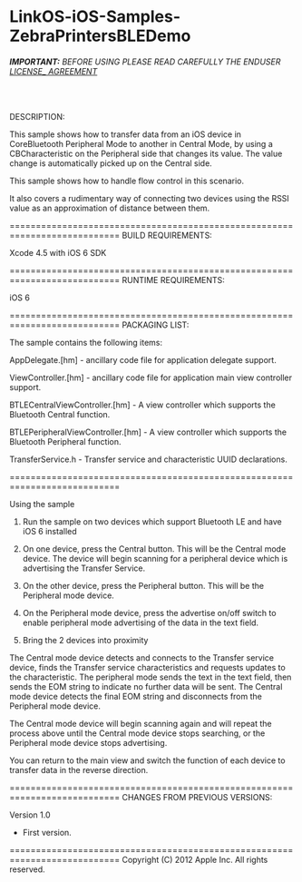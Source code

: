 # LinkOS-iOS-Samples-ZebraPrintersBLEDemo
###### __IMPORTANT:__ BEFORE USING PLEASE READ CAREFULLY THE ENDUSER [LICENSE_ AGREEMENT](http://link-os.github.io/Zebra_SDK_EULA.pdf)
<br />

DESCRIPTION:

This sample shows how to transfer data from an iOS device in CoreBluetooth Peripheral Mode to another in Central Mode, by using a CBCharacteristic on the Peripheral side that changes its value.  The value change is automatically picked up on the Central side.

This sample shows how to handle flow control in this scenario.

It also covers a rudimentary way of connecting two devices using the RSSI value as an approximation of distance between them.

===========================================================================
BUILD REQUIREMENTS:

Xcode 4.5 with iOS 6 SDK

===========================================================================
RUNTIME REQUIREMENTS:

iOS 6

===========================================================================
PACKAGING LIST:

The sample contains the following items:

AppDelegate.[hm] - ancillary code file for application delegate support.

ViewController.[hm] - ancillary code file for application main view controller support.

BTLECentralViewController.[hm] - A view controller which supports the Bluetooth Central function.

BTLEPeripheralViewController.[hm] - A view controller which supports the Bluetooth Peripheral function.

TransferService.h - Transfer service and characteristic UUID declarations.

===========================================================================

Using the sample

1. Run the sample on two devices which support Bluetooth LE and have iOS 6 installed

2. On one device, press the Central button. This will be the Central mode device. The device will begin scanning for a peripheral device which is advertising the Transfer Service.

3. On the other device, press the Peripheral button. This will be the Peripheral mode device.

4. On the Peripheral mode device, press the advertise on/off switch to enable peripheral mode advertising of the data in the text field.

5. Bring the 2 devices into proximity

The Central mode device detects and connects to the Transfer service device, finds the Transfer service characteristics and requests updates to the characteristic. The peripheral mode sends the text in the text field, then sends the EOM string to indicate no further data will be sent. The Central mode device detects the final EOM string and disconnects from the Peripheral mode device. 

The Central mode device will begin scanning again and will repeat the process above until the Central mode device stops searching, or the Peripheral mode device stops advertising.

You can return to the main view and switch the function of each device to transfer data in the reverse direction.

===========================================================================
CHANGES FROM PREVIOUS VERSIONS:

Version 1.0
- First version.

===========================================================================
Copyright (C) 2012 Apple Inc. All rights reserved.
